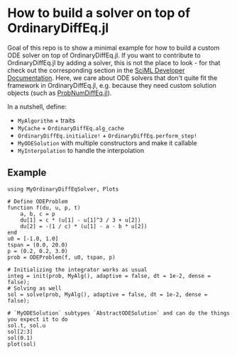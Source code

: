 # How to build a solver on top of OrdinaryDiffEq.jl

Goal of this repo is to show a minimal example for how to build a custom ODE solver on top of OrdinaryDiffEq.jl.
If you want to contribute to OrdinaryDiffEq.jl by adding a solver, this is not the place to look - for that check out the corresponding section in the [SciML Developer Documentation](https://devdocs.sciml.ai/dev/contributing/adding_algorithms/#Adding-new-algorithms-to-OrdinaryDiffEq-1).
Here, we care about ODE solvers that don't quite fit the framework in OrdinaryDiffEq.jl, e.g. because they need custom solution objects (such as [ProbNumDiffEq.jl](https://github.com/nathanaelbosch/ProbNumDiffEq.jl)).

In a nutshell, define:
- `MyAlgorithm` + traits
- `MyCache` + `OrdinaryDiffEq.alg_cache`
- `OrdinaryDiffEq.initialize!` + `OrdinaryDiffEq.perform_step!`
- `MyODESolution` with multiple constructors and make it callable
- `MyInterpolation` to handle the interpolation

## Example
```
using MyOrdinaryDiffEqSolver, Plots

# Define ODEProblem
function f(du, u, p, t)
    a, b, c = p
    du[1] = c * (u[1] - u[1]^3 / 3 + u[2])
    du[2] = -(1 / c) * (u[1] - a - b * u[2])
end
u0 = [-1.0, 1.0]
tspan = (0.0, 20.0)
p = (0.2, 0.2, 3.0)
prob = ODEProblem(f, u0, tspan, p)

# Initializing the integrator works as usual
integ = init(prob, MyAlg(), adaptive = false, dt = 1e-2, dense = false);
# Solving as well
sol = solve(prob, MyAlg(), adaptive = false, dt = 1e-2, dense = false);

# `MyODESolution` subtypes `AbstractODESolution` and can do the things you expect it to do
sol.t, sol.u
sol[2:3]
sol(0.1)
plot(sol)
```
